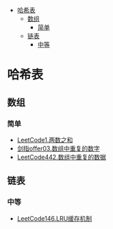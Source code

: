 <!-- TOC -->

- [哈希表](#哈希表)
  - [数组](#数组)
    - [简单](#简单)
  - [链表](#链表)
    - [中等](#中等)

<!-- /TOC -->
# 哈希表
## 数组
### 简单
- [LeetCode1.两数之和](https://leetcode-cn.com/problems/two-sum/)
- [剑指offer03.数组中重复的数字](https://leetcode-cn.com/problems/shu-zu-zhong-zhong-fu-de-shu-zi-lcof/)
- [LeetCode442.数组中重复的数据](https://leetcode-cn.com/problems/find-all-duplicates-in-an-array/)
## 链表
### 中等
- [LeetCode146.LRU缓存机制](https://leetcode-cn.com/problems/lru-cache/)
